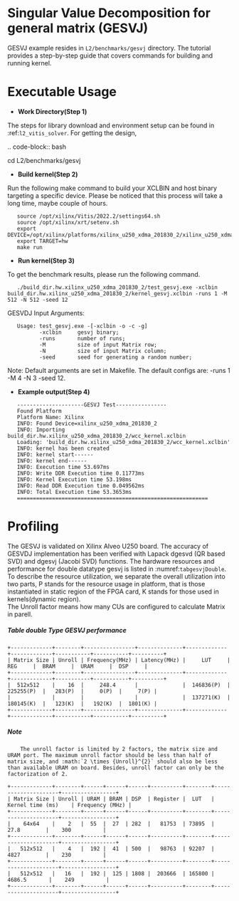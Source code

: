 Singular Value Decomposition for general matrix (GESVJ)
=========================================================

GESVJ example resides in ``L2/benchmarks/gesvj`` directory. The tutorial provides a step-by-step guide that covers commands for building and running kernel.

Executable Usage
================

* **Work Directory(Step 1)**

The steps for library download and environment setup can be found in :ref:`l2_vitis_solver`. For getting the design,

.. code-block:: bash

   cd L2/benchmarks/gesvj

* **Build kernel(Step 2)**

Run the following make command to build your XCLBIN and host binary targeting a specific device. Please be noticed that this process will take a long time, maybe couple of hours.

```
   source /opt/xilinx/Vitis/2022.2/settings64.sh
   source /opt/xilinx/xrt/setenv.sh
   export DEVICE=/opt/xilinx/platforms/xilinx_u250_xdma_201830_2/xilinx_u250_xdma_201830_2.xpfm
   export TARGET=hw
   make run 
```

* **Run kernel(Step 3)**

To get the benchmark results, please run the following command.

```
   ./build_dir.hw.xilinx_u250_xdma_201830_2/test_gesvj.exe -xclbin build_dir.hw.xilinx_u250_xdma_201830_2/kernel_gesvj.xclbin -runs 1 -M 512 -N 512 -seed 12 
```

GESVDJ Input Arguments:

```
   Usage: test_gesvj.exe -[-xclbin -o -c -g]
          -xclbin     gesvj binary;
          -runs       number of runs; 
          -M          size of input Matrix row; 
          -N          size of input Matrix column;
          -seed       seed for generating a random number;
```

Note: Default arguments are set in Makefile. The default configs are: -runs 1 -M 4 -N 3 -seed 12.

* **Example output(Step 4)** 

``` 
   ---------------------GESVJ Test----------------
   Found Platform
   Platform Name: Xilinx
   INFO: Found Device=xilinx_u250_xdma_201830_2
   INFO: Importing build_dir.hw.xilinx_u250_xdma_201830_2/wcc_kernel.xclbin
   Loading: 'build_dir.hw.xilinx_u250_xdma_201830_2/wcc_kernel.xclbin'
   INFO: kernel has been created
   INFO: kernel start------
   INFO: kernel end------
   INFO: Execution time 53.697ms
   INFO: Write DDR Execution time 0.11773ms
   INFO: Kernel Execution time 53.198ms
   INFO: Read DDR Execution time 0.049562ms
   INFO: Total Execution time 53.3653ms
   ============================================================
```

Profiling 
=========

The GESVJ is validated on Xilinx Alveo U250 board. 
The accuracy of GESVDJ implementation has been verified with Lapack dgesvd (QR based SVD) and dgesvj (Jacobi SVD) functions. 
The hardware resources and performance for double datatype gesvj is listed in :numref:`tabgesvjDouble`.
To describe the resource utilization, we separate the overall utilization into two parts, P stands for the resource usage in platform, that is those instantiated in static region of the FPGA card, K stands for those used in kernels(dynamic region).  
The Unroll factor means how many CUs are configured to calculate Matrix in parell.


##### Table double Type GESVJ performance

    +-------------+--------+----------------+--------------+-------------+-------------+-----------+-----------+----------+
    | Matrix Size | Unroll | Frequency(MHz) | Latency(MHz) |     LUT     |     REG     |  BRAM     |  URAM     |  DSP     |
    +-------------+--------+----------------+--------------+-------------+-------------+-----------+-----------+----------+
    |  512x512    |    16  |     248.4      |              |  146836(P)  |  225255(P)  |   283(P)  |     0(P)  |     7(P) |
    |             |        |                |              |  137271(K)  |  180145(K)  |   123(K)  |   192(K)  |  1801(K) |
    +-------------+--------+----------------+--------------+-------------+-------------+-----------+-----------+----------+


##### Note
```
    The unroll factor is limited by 2 factors, the matrix size and URAM port. The maximum unroll factor should be less than half of matrix size, and :math:`2 \times {Unroll}^{2}` should also be less than available URAM on board. Besides, unroll factor can only be the factorization of 2.
```

    +-------------+--------+------+------+------+----------+--------+---------------------+-----------------+
    | Matrix Size | Unroll | URAM | BRAM | DSP  | Register |  LUT   | Kernel time (ms)    | Frequency (MHz) |
    +-------------+--------+------+------+------+----------+--------+---------------------+-----------------+
    |    64x64    |    2   |  55  |  27  | 282  |   81753  | 73895  |         27.8        |    300          |
    +-------------+--------+------+------+------+----------+--------+---------------------+-----------------+
    |   512x512   |    4   |  192 |  41  | 500  |   98763  | 92207  |         4827        |    230          |
    +-------------+--------+------+------+------+----------+--------+---------------------+-----------------+
    |   512x512   |   16   |  192 |  125 | 1808 |  203666  | 165800 |        4686.5       |    249          |
    +-------------+--------+------+------+------+----------+--------+---------------------+-----------------+

